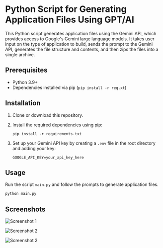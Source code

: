 # Python Script for Generating Application Files Using GPT/AI

This Python script generates application files using the Gemini API, which provides access to Google's Gemini large language models. It takes user input on the type of application to build, sends the prompt to the Gemini API, generates the file structure and contents, and then zips the files into a single archive.

## Prerequisites

- Python 3.9+
- Dependencies installed via pip (`pip install -r req.xt`)

## Installation

1. Clone or download this repository.
2. Install the required dependencies using pip:

   ```
   pip install -r requirements.txt
   ```

3. Set up your Gemini API key by creating a `.env` file in the root directory and adding your key:

   ```
   GOOGLE_API_KEY=your_api_key_here
   ```

## Usage

Run the script `main.py` and follow the prompts to generate application files. 

```bash
python main.py
```

## Screenshots

![Screenshot 1](screenshots/1.png)

![Screenshot 2](screenshots/2.png)

![Screenshot 2](screenshots/3.png)
